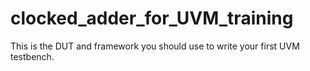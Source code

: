 # clocked_adder_for_UVM_training
This is the DUT and framework you should use to write your first UVM testbench.
